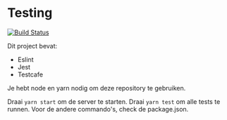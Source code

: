 # Testing

[![Build Status](https://travis-ci.org/bartlangelaan/tests.svg?branch=master)](https://travis-ci.org/bartlangelaan/tests)

Dit project bevat:
- Eslint
- Jest
- Testcafe

Je hebt node en yarn nodig om deze repository te gebruiken.

Draai `yarn start` om de server te starten. Draai `yarn test` om alle tests te runnen. Voor de andere commando's, check de package.json.